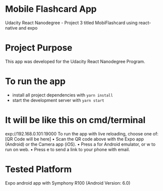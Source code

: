 # Mobile Flashcard App

Udacity React Nanodegree - Project 3 titled MobiFlashcard using react-native and expo

# Project Purpose
This app was developed for the Udacity React Nanodegree Program.

# To run the app

* install all project dependencies with `yarn install`
* start the development server with `yarn start`


# It will be like this on cmd/terminal

  exp://192.168.0.101:19000
  To run the app with live reloading, choose one of: 
  [QR Code will be here] 
  • Scan the QR code above with the Expo app (Android) or the Camera app (iOS).
  • Press a for Android emulator, or w to run on web.
  • Press e to send a link to your phone with email.

# Tested Platform

Expo android app with Symphony R100 (Android Version: 6.0)

